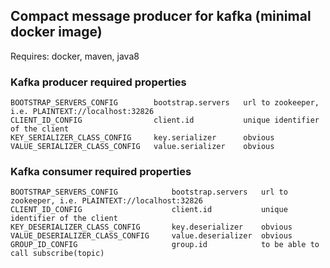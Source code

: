 ## Compact message producer for kafka (minimal docker image)
Requires: docker, maven, java8

### Kafka producer required properties

    BOOTSTRAP_SERVERS_CONFIG        bootstrap.servers   url to zookeeper, i.e. PLAINTEXT://localhost:32826
    CLIENT_ID_CONFIG                client.id           unique identifier of the client
    KEY_SERIALIZER_CLASS_CONFIG     key.serializer      obvious
    VALUE_SERIALIZER_CLASS_CONFIG   value.serializer    obvious

### Kafka consumer required properties

    BOOTSTRAP_SERVERS_CONFIG            bootstrap.servers   url to zookeeper, i.e. PLAINTEXT://localhost:32826
    CLIENT_ID_CONFIG                    client.id           unique identifier of the client
    KEY_DESERIALIZER_CLASS_CONFIG       key.deserializer    obvious
    VALUE_DESERIALIZER_CLASS_CONFIG     value.deserializer  obvious
    GROUP_ID_CONFIG                     group.id            to be able to call subscribe(topic)
